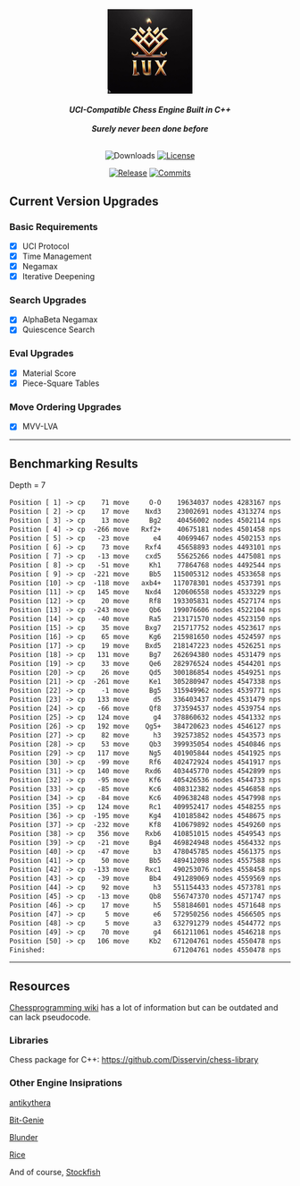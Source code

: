 <div align="center">

  <img src="./img/logo.jpg" width="30%">
  <br>
  <br>
  <b><i>UCI-Compatible Chess Engine Built in C++</i></b>
  <br>
  <br>
  <b><i>Surely never been done before</i></b>
  <br>
  <br>

  ![Downloads][downloads-badge]
  [![License][license-badge]][license-link]
  
  [![Release][release-badge]][release-link]
  [![Commits][commits-badge]][commits-link]

</div>

## Current Version Upgrades

### Basic Requirements

 - [x] UCI Protocol
 - [x] Time Management
 - [x] Negamax
 - [x] Iterative Deepening

### Search Upgrades

 - [x] AlphaBeta Negamax
 - [x] Quiescence Search

### Eval Upgrades

 - [x] Material Score
 - [x] Piece-Square Tables

### Move Ordering Upgrades

 - [x] MVV-LVA

---

## Benchmarking Results
Depth = 7
```
Position [ 1] -> cp    71 move     O-O    19634037 nodes 4283167 nps
Position [ 2] -> cp    17 move    Nxd3    23002691 nodes 4313274 nps
Position [ 3] -> cp    13 move     Bg2    40456002 nodes 4502114 nps
Position [ 4] -> cp  -266 move   Rxf2+    40675181 nodes 4501458 nps
Position [ 5] -> cp   -23 move      e4    40699467 nodes 4502153 nps
Position [ 6] -> cp    73 move    Rxf4    45658893 nodes 4493101 nps
Position [ 7] -> cp   -13 move    cxd5    55625266 nodes 4475081 nps
Position [ 8] -> cp   -51 move     Kh1    77864768 nodes 4492544 nps
Position [ 9] -> cp  -221 move     Bb5   115005312 nodes 4533658 nps
Position [10] -> cp  -118 move   axb4+   117078301 nodes 4537391 nps
Position [11] -> cp   145 move    Nxd4   120606558 nodes 4533229 nps
Position [12] -> cp    20 move     Rf8   193305831 nodes 4527174 nps
Position [13] -> cp  -243 move     Qb6   199076606 nodes 4522104 nps
Position [14] -> cp   -40 move     Ra5   213171570 nodes 4523150 nps
Position [15] -> cp    35 move    Bxg7   215717752 nodes 4523617 nps
Position [16] -> cp    65 move     Kg6   215981650 nodes 4524597 nps
Position [17] -> cp    19 move    Bxd5   218147223 nodes 4526251 nps
Position [18] -> cp   131 move     Bg7   262694380 nodes 4531479 nps
Position [19] -> cp    33 move     Qe6   282976524 nodes 4544201 nps
Position [20] -> cp    26 move     Qd5   300186854 nodes 4549251 nps
Position [21] -> cp  -261 move     Ke1   305280947 nodes 4547338 nps
Position [22] -> cp    -1 move     Bg5   315949962 nodes 4539771 nps
Position [23] -> cp   133 move      d5   336403437 nodes 4531479 nps
Position [24] -> cp   -66 move     Qf8   373594537 nodes 4539754 nps
Position [25] -> cp   124 move      g4   378860632 nodes 4541332 nps
Position [26] -> cp   192 move    Qg5+   384720623 nodes 4546127 nps
Position [27] -> cp    82 move      h3   392573852 nodes 4543573 nps
Position [28] -> cp    53 move     Qb3   399935054 nodes 4540846 nps
Position [29] -> cp   117 move     Ng5   401905844 nodes 4541925 nps
Position [30] -> cp   -99 move     Rf6   402472924 nodes 4541917 nps
Position [31] -> cp   140 move    Rxd6   403445770 nodes 4542899 nps
Position [32] -> cp   -95 move     Kf6   405426536 nodes 4544733 nps
Position [33] -> cp   -85 move     Kc6   408312382 nodes 4546858 nps
Position [34] -> cp   -84 move     Kc6   409638248 nodes 4547998 nps
Position [35] -> cp   124 move     Rc1   409952417 nodes 4548255 nps
Position [36] -> cp  -195 move     Kg4   410185842 nodes 4548675 nps
Position [37] -> cp  -232 move     Kf8   410679892 nodes 4549260 nps
Position [38] -> cp   356 move    Rxb6   410851015 nodes 4549543 nps
Position [39] -> cp   -21 move     Bg4   469824948 nodes 4564332 nps
Position [40] -> cp   -47 move      b3   478045785 nodes 4561375 nps
Position [41] -> cp    50 move     Bb5   489412098 nodes 4557588 nps
Position [42] -> cp  -133 move    Rxc1   490253076 nodes 4558458 nps
Position [43] -> cp   -39 move     Bb4   491289069 nodes 4559569 nps
Position [44] -> cp    92 move      h3   551154433 nodes 4573781 nps
Position [45] -> cp   -13 move     Qb8   556747370 nodes 4571747 nps
Position [46] -> cp    17 move      h5   558184601 nodes 4571648 nps
Position [47] -> cp     5 move      e6   572950256 nodes 4566505 nps
Position [48] -> cp     5 move      a3   632791279 nodes 4544772 nps
Position [49] -> cp    70 move      g4   661211061 nodes 4546218 nps
Position [50] -> cp   106 move     Kb2   671204761 nodes 4550478 nps
Finished:                                671204761 nodes 4550478 nps
```
---

## Resources

[Chessprogramming wiki](https://www.chessprogramming.org/Main_Page) has a lot of information but can be outdated and can lack pseudocode.

### Libraries 

Chess package for C++: https://github.com/Disservin/chess-library

### Other Engine Insiprations

[antikythera](https://github.com/0hq/antikythera)

[Bit-Genie](https://github.com/Aryan1508/Bit-Genie)

[Blunder](https://github.com/algerbrex/blunder)

[Rice](https://github.com/rafid-dev/rice)

And of course, [Stockfish](https://github.com/official-stockfish/Stockfish)


[downloads-badge]:https://img.shields.io/github/downloads/Sidhant-Roymoulik/Lux/total?color=success&style=for-the-badge

[license-badge]:https://img.shields.io/github/license/Sidhant-Roymoulik/Lux?style=for-the-badge&label=license&color=success
[license-link]:https://github.com/Sidhant-Roymoulik/Lux/blob/main/LICENSE
[release-badge]:https://img.shields.io/github/v/release/Sidhant-Roymoulik/Lux?style=for-the-badge&label=official%20release
[release-link]:https://github.com/Sidhant-Roymoulik/Lux/releases/latest
[commits-badge]:https://img.shields.io/github/commits-since/Sidhant-Roymoulik/Lux/latest?style=for-the-badge
[commits-link]:https://github.com/Sidhant-Roymoulik/Lux/commits/main
